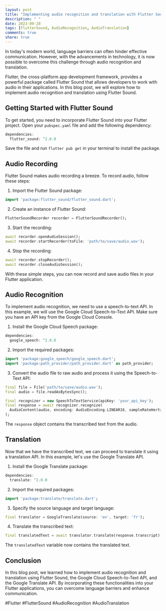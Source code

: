 ```yaml
---
layout: post
title: "Implementing audio recognition and translation with Flutter Sound"
description: " "
date: 2023-09-28
tags: [FlutterSound, AudioRecognition, AudioTranslation]
comments: true
share: true
---
```


In today's modern world, language barriers can often hinder effective communication. However, with the advancements in technology, it is now possible to overcome this challenge through audio recognition and translation.

Flutter, the cross-platform app development framework, provides a powerful package called Flutter Sound that allows developers to work with audio in their applications. In this blog post, we will explore how to implement audio recognition and translation using Flutter Sound.

## Getting Started with Flutter Sound

To get started, you need to incorporate Flutter Sound into your Flutter project. Open your `pubspec.yaml` file and add the following dependency:

```dart
dependencies:
  flutter_sound: ^2.0.0
```

Save the file and run `flutter pub get` in your terminal to install the package.

## Audio Recording

Flutter Sound makes audio recording a breeze. To record audio, follow these steps:

1. Import the Flutter Sound package:
```dart
import 'package:flutter_sound/flutter_sound.dart';
```

2. Create an instance of Flutter Sound:
```dart
FlutterSoundRecorder recorder = FlutterSoundRecorder();
```

3. Start the recording:
```dart
await recorder.openAudioSession();
await recorder.startRecorder(toFile: 'path/to/save/audio.wav');
```

4. Stop the recording:
```dart
await recorder.stopRecorder();
await recorder.closeAudioSession();
```

With these simple steps, you can now record and save audio files in your Flutter application.

## Audio Recognition

To implement audio recognition, we need to use a speech-to-text API. In this example, we will use the Google Cloud Speech-to-Text API. Make sure you have an API key from the Google Cloud Console.

1. Install the Google Cloud Speech package:
```dart
dependencies:
  google_speech: ^2.0.0
```

2. Import the required packages:
```dart
import 'package:google_speech/google_speech.dart';
import 'package:path_provider/path_provider.dart' as path_provider;
```

3. Convert the audio file to raw audio and process it using the Speech-to-Text API:
```dart
final file = File('path/to/save/audio.wav');
final audio = file.readAsBytesSync();

final recognizer = new SpeechToTextService(apiKey: 'your_api_key');
final response = await recognizer.recognize(
  AudioContent(audio, encoding: AudioEncoding.LINEAR16, sampleRateHertz: 16000),
);
```

The `response` object contains the transcribed text from the audio.

## Translation

Now that we have the transcribed text, we can proceed to translate it using a translation API. In this example, let's use the Google Translate API.

1. Install the Google Translate package:
```dart
dependencies:
  translate: ^2.0.0
```

2. Import the required packages:
```dart
import 'package:translate/translate.dart';
```

3. Specify the source language and target language:
```dart
final translator = GoogleTranslate(source: 'en', target: 'fr');
```

4. Translate the transcribed text:
```dart
final translatedText = await translator.translate(response.transcript);
```

The `translatedText` variable now contains the translated text.

## Conclusion

In this blog post, we learned how to implement audio recognition and translation using Flutter Sound, the Google Cloud Speech-to-Text API, and the Google Translate API. By incorporating these functionalities into your Flutter applications, you can overcome language barriers and enhance communication.

#Flutter #FlutterSound #AudioRecognition #AudioTranslation